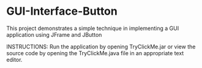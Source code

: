 # GUI-Interface-Button
This project demonstrates a simple technique in implementing a GUI application using JFrame and JButton

INSTRUCTIONS: Run the application by opening TryClickMe.jar or view the source code by opening the TryClickMe.java file in an appropriate text editor.
